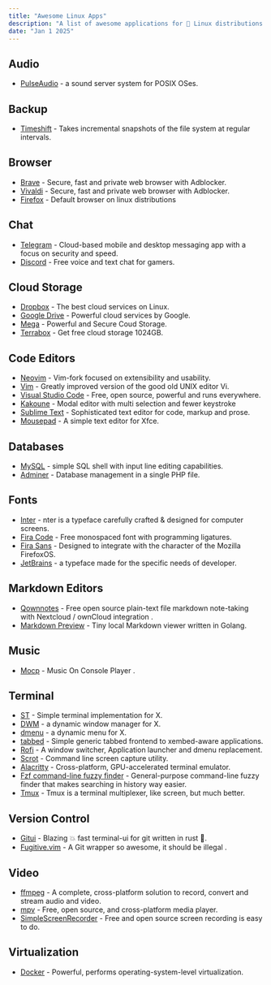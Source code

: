 ```yaml
---
title: "Awesome Linux Apps"
description: "A list of awesome applications for 🐧 Linux distributions."
date: "Jan 1 2025"
---
```


## Audio

- [PulseAudio](https://www.freedesktop.org/wiki/Software/PulseAudio/) - a sound server system for POSIX OSes.

## Backup

- [Timeshift](http://www.teejeetech.in/p/timeshift.html) - Takes incremental snapshots of the file system at regular intervals.

## Browser

- [Brave](https://brave.com/) - Secure, fast and private web browser with Adblocker.
- [Vivaldi](https://vivaldi.com/) - Secure, fast and private web browser with Adblocker.
- [Firefox](https://www.mozilla.org/) - Default browser on linux distributions

## Chat

- [Telegram](https://telegram.org) - Cloud-based mobile and desktop messaging app with a focus on security and speed.
- [Discord](https://discord.com/) - Free voice and text chat for gamers.

## Cloud Storage

- [Dropbox](https://www.dropbox.com) - The best cloud services on Linux.
- [Google Drive](https://drive.google.com) - Powerful cloud services by Google.
- [Mega](https://mega.io/start) - Powerful and Secure Coud Storage.
- [Terrabox](https://www.terabox.com/) - Get free cloud storage 1024GB.

## Code Editors

- [Neovim](https://github.com/neovim/neovim) - Vim-fork focused on extensibility and usability.
- [Vim](https://github.com/vim/vim) - Greatly improved version of the good old UNIX editor Vi.
- [Visual Studio Code](https://github.com/Microsoft/vscode) - Free, open source, powerful and runs everywhere.
- [Kakoune](https://github.com/mawww/kakoune) - Modal editor with multi selection and fewer keystroke
- [Sublime Text](https://www.sublimetext.com/) - Sophisticated text editor for code, markup and prose.
- [Mousepad](https://github.com/codebrainz/mousepad) - A simple text editor for Xfce.

## Databases

- [MySQL](https://dev.mysql.com/doc/refman/8.4/en/mysql.html) - simple SQL shell with input line editing capabilities.
- [Adminer](https://www.adminer.org/) - Database management in a single PHP file.

## Fonts

- [Inter](https://github.com/rsms/inter) - nter is a typeface carefully crafted & designed for computer screens.
- [Fira Code](https://github.com/tonsky/FiraCode) - Free monospaced font with programming ligatures.
- [Fira Sans](https://fonts.google.com/specimen/Fira+Sans) - Designed to integrate with the character of the Mozilla FirefoxOS.
- [JetBrains](https://github.com/ryanoasis/nerd-fonts/) - a typeface made for the specific needs of developer.

## Markdown Editors

- [Qownnotes](https://www.qownnotes.org/) - Free open source plain-text file markdown note-taking with Nextcloud / ownCloud integration .
- [Markdown Preview](https://github.com/sxyazi/markdown-viewer) - Tiny local Markdown viewer written in Golang.

## Music

- [Mocp](https://github.com/jonsafari/mocp) - Music On Console Player .

## Terminal

- [ST](https://st.suckless.org/) - Simple terminal implementation for X.
- [DWM](https://dwm.suckless.org/) - a dynamic window manager for X.
- [dmenu](https://tools.suckless.org/dmenu/) - a dynamic menu for X.
- [tabbed](https://tools.suckless.org/tabbed/) - Simple generic tabbed frontend to xembed-aware applications.
- [Rofi](https://github.com/davatorium/rofi) - A window switcher, Application launcher and dmenu replacement.
- [Scrot](https://st.suckless.org/) - Command line screen capture utility.
- [Alacritty](https://github.com/jwilm/alacritty) - Cross-platform, GPU-accelerated terminal emulator.
- [Fzf command-line fuzzy finder](https://github.com/junegunn/fzf) - General-purpose command-line fuzzy finder that makes searching in history way easier.
- [Tmux](https://github.com/tmux/tmux/) - Tmux is a terminal multiplexer, like screen, but much better.

## Version Control

- [Gitui](https://github.com/extrawurst/gitui) - Blazing 💥 fast terminal-ui for git written in rust 🦀.
- [Fugitive.vim](https://github.com/tpope/vim-fugitive) - A Git wrapper so awesome, it should be illegal .

## Video

- [ffmpeg](https://www.ffmpeg.org/) - A complete, cross-platform solution to record, convert and stream audio and video.
- [mpv](https://github.com/mpv-player/mpv) - Free, open source, and cross-platform media player.
- [SimpleScreenRecorder](https://github.com/MaartenBaert/ssr) - Free and open source screen recording is easy to do.

## Virtualization

- [Docker](https://www.docker.com/) - Powerful, performs operating-system-level virtualization.

